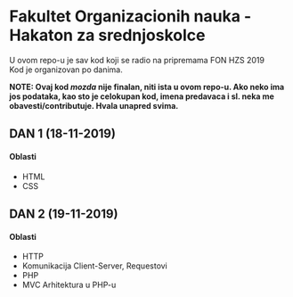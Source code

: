 # Fakultet Organizacionih nauka - Hakaton za srednjoskolce
U ovom repo-u je sav kod koji se radio na pripremama FON HZS 2019  
Kod je organizovan po danima.

**NOTE: Ovaj kod *mozda* nije finalan, niti ista u ovom repo-u. Ako neko ima jos podataka, kao sto je celokupan kod, imena predavaca i sl. neka me obavesti/contributuje. Hvala unapred svima.**

## DAN 1 (18-11-2019)
#### Oblasti
* HTML
* CSS

## DAN 2 (19-11-2019)
#### Oblasti
* HTTP
* Komunikacija Client-Server, Requestovi
* PHP
* MVC Arhitektura u PHP-u
